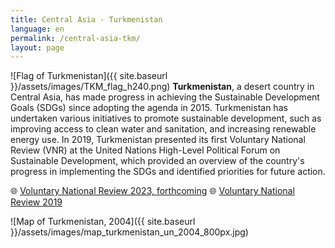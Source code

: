```yaml
---
title: Central Asia - Turkmenistan
language: en
permalink: /central-asia-tkm/
layout: page
---
```

![Flag of Turkmenistan]({{ site.baseurl }}/assets/images/TKM_flag_h240.png) **Turkmenistan**, a desert country in Central Asia, has made progress in achieving the Sustainable Development Goals (SDGs) since adopting the agenda in 2015. Turkmenistan has undertaken various initiatives to promote sustainable development, such as improving access to clean water and sanitation, and increasing renewable energy use. In 2019, Turkmenistan presented its first Voluntary National Review (VNR) at the United Nations High-Level Political Forum on Sustainable Development, which provided an overview of the country's progress in implementing the SDGs and identified priorities for future action.  

🌐 [Voluntary National Review 2023, forthcoming](https://hlpf.un.org/countries/turkmenistan/voluntary-national-reviews-2023)
🌐 [Voluntary National Review 2019](https://hlpf.un.org/countries/turkmenistan/voluntary-national-review-2019)

![Map of Turkmenistan, 2004]({{ site.baseurl }}/assets/images/map_turkmenistan_un_2004_800px.jpg)
